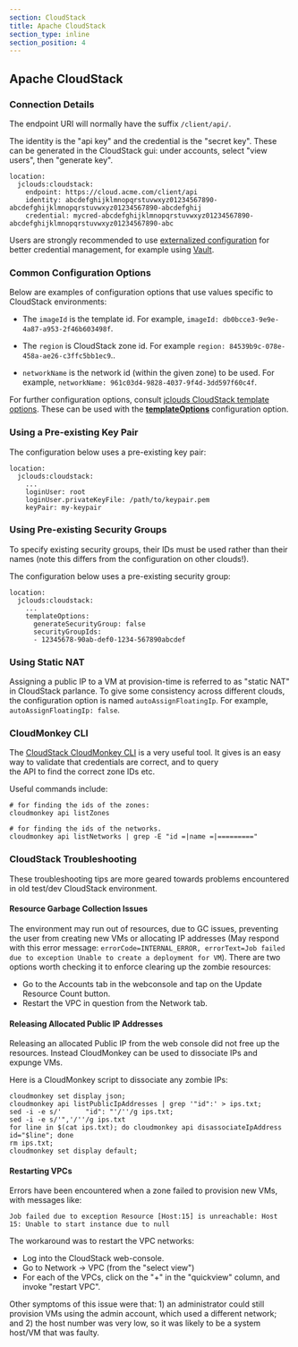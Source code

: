 ```yaml
---
section: CloudStack
title: Apache CloudStack
section_type: inline
section_position: 4
---
```


## Apache CloudStack

### Connection Details

The endpoint URI will normally have the suffix `/client/api/`.

The identity is the "api key" and the credential is the "secret key". These can be generated in 
the CloudStack gui: under accounts, select "view users", then "generate key".

    location:
      jclouds:cloudstack:
        endpoint: https://cloud.acme.com/client/api
        identity: abcdefghijklmnopqrstuvwxyz01234567890-abcdefghijklmnopqrstuvwxyz01234567890-abcdefghij
        credential: mycred-abcdefghijklmnopqrstuvwxyz01234567890-abcdefghijklmnopqrstuvwxyz01234567890-abc

Users are strongly recommended to use 
[externalized configuration](../ops/externalized-configuration.md) for better
credential management, for example using [Vault](https://www.vaultproject.io/).


### Common Configuration Options

Below are examples of configuration options that use values specific to CloudStack environments:

* The `imageId` is the template id. For example,
  `imageId: db0bcce3-9e9e-4a87-a953-2f46b603498f`.

* The `region` is CloudStack zone id.
  For example `region: 84539b9c-078e-458a-ae26-c3ffc5bb1ec9`..

* `networkName` is the network id (within the given zone) to be used. For example, 
  `networkName: 961c03d4-9828-4037-9f4d-3dd597f60c4f`.

For further configuration options, consult 
[jclouds CloudStack template options](https://jclouds.apache.org/reference/javadoc/1.9.x/org/jclouds/cloudstack/compute/options/CloudStackTemplateOptions.html).
These can be used with the **[templateOptions](#custom-template-options)** configuration option.


### Using a Pre-existing Key Pair

The configuration below uses a pre-existing key pair:

    location:
      jclouds:cloudstack:
        ...
        loginUser: root
        loginUser.privateKeyFile: /path/to/keypair.pem
        keyPair: my-keypair


### Using Pre-existing Security Groups

To specify existing security groups, their IDs must be used rather than their names (note this
differs from the configuration on other clouds!).
 
The configuration below uses a pre-existing security group:

    location:
      jclouds:cloudstack:
        ...
        templateOptions:
          generateSecurityGroup: false
          securityGroupIds:
          - 12345678-90ab-def0-1234-567890abcdef


### Using Static NAT

Assigning a public IP to a VM at provision-time is referred to as "static NAT" in CloudStack
parlance. To give some consistency across different clouds, the configuration option is named
`autoAssignFloatingIp`. For example, `autoAssignFloatingIp: false`.


### CloudMonkey CLI

The [CloudStack CloudMonkey CLI](https://cwiki.apache.org/confluence/display/CLOUDSTACK/CloudStack+cloudmonkey+CLI)
is a very useful tool. It gives is an easy way to validate that credentials are correct, and to query  
the API to find the correct zone IDs etc.

Useful commands include:

    # for finding the ids of the zones:
    cloudmonkey api listZones

    # for finding the ids of the networks.
    cloudmonkey api listNetworks | grep -E "id =|name =|========="


### CloudStack Troubleshooting

These troubleshooting tips are more geared towards problems encountered in old test/dev 
CloudStack environment.


#### Resource Garbage Collection Issues

The environment may run out of resources, due to GC issues, preventing the user from creating new 
VMs or allocating IP addresses (May respond with this error message: 
`errorCode=INTERNAL_ERROR, errorText=Job failed due to exception Unable to create a deployment for VM`). 
There are two options worth checking it to enforce clearing up the zombie resources:

* Go to the Accounts tab in the webconsole and tap on the Update Resource Count button.
* Restart the VPC in question from the Network tab.


#### Releasing Allocated Public IP Addresses

Releasing an allocated Public IP from the web console did not free up the resources. Instead 
CloudMonkey can be used to dissociate IPs and expunge VMs.

Here is a CloudMonkey script to dissociate any zombie IPs:

    cloudmonkey set display json;
    cloudmonkey api listPublicIpAddresses | grep '"id":' > ips.txt; 
    sed -i -e s/'      "id": "'/''/g ips.txt;
    sed -i -e s/'",'/''/g ips.txt
    for line in $(cat ips.txt); do cloudmonkey api disassociateIpAddress id="$line"; done
    rm ips.txt;
    cloudmonkey set display default;


#### Restarting VPCs

Errors have been encountered when a zone failed to provision new VMs, with messages like:

    Job failed due to exception Resource [Host:15] is unreachable: Host 15: Unable to start instance due to null

The workaround was to restart the VPC networks:

* Log into the CloudStack web-console.
* Go to Network -> VPC (from the "select view")
* For each of the VPCs, click on the "+" in the "quickview" column, and invoke "restart VPC".

Other symptoms of this issue were that: 1) an administrator could still provision VMs using 
the admin account, which used a different network; and 2) the host number was very low, so it 
was likely to be a system host/VM that was faulty.
